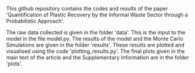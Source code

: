 
This github repository contains the codes and results of the paper 'Quantification of Plastic Recovery by the Informal Waste Sector through a Probabilistic  Approach'.

The raw data collected is given in the folder 'data'. This is the input to the model in the file model.py. The results of the model and the Monte Carlo Simulations are given in the folder 'results'. These results are plotted and visualised using the code 'plotting_results.py'. The final plots given in the main text of the article and the Supplementary Information are in the folder 'plots'.
